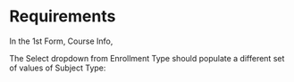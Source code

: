 # Requirements

In the 1st Form, Course Info,



The Select dropdown from Enrollment Type should populate a different set of values of Subject Type:



